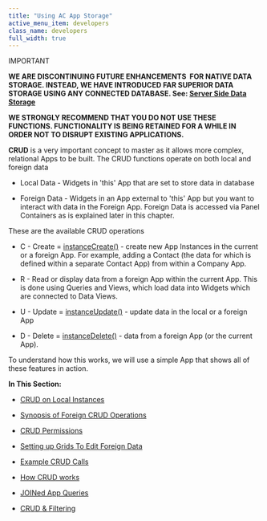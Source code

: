 ```yaml
---
title: "Using AC App Storage"
active_menu_item: developers
class_name: developers
full_width: true
---
```



IMPORTANT

**WE ARE DISCONTINUING FUTURE ENHANCEMENTS  FOR NATIVE DATA STORAGE. INSTEAD, WE HAVE INTRODUCED FAR SUPERIOR DATA STORAGE USING ANY CONNECTED DATABASE. See: [Server Side Data Storage](/developers/user-guide/product-guide/data-storage/server-side-data-storage/)**

**WE STRONGLY RECOMMEND THAT YOU DO NOT USE THESE FUNCTIONS. FUNCTIONALITY IS BEING RETAINED FOR A WHILE IN ORDER NOT TO DISRUPT EXISTING APPLICATIONS.**

**CRUD** is a very important concept to master as it allows more complex, relational Apps to be built. The CRUD functions operate on both local and foreign data

 - Local Data - Widgets in 'this' App that are set to store data in database

 - Foreign Data - Widgets in an App external to 'this' App but you want to interact with data in the Foreign App. Foreign Data is accessed via Panel Containers as is explained later in this chapter.

These are the available CRUD operations

 - C - Create = [instanceCreate()](/developers/user-guide/scripting-apis/client-api/instance-data-functions/instancecreate) - create new App Instances in the current or a foreign App. For example, adding a Contact (the data for which is defined within a separate Contact App) from within a Company App.

 - R - Read or display data from a foreign App within the current App. This is done using Queries and Views, which load data into Widgets which are connected to Data Views.

 - U - Update = [instanceUpdate()](/developers/user-guide/scripting-apis/client-api/instance-data-functions/instancesave) - update data in the local or a foreign App

 - D - Delete = [instanceDelete()](/developers/user-guide/scripting-apis/client-api/instance-data-functions/instancedelete) - data from a foreign App (or the current App).

To understand how this works, we will use a simple App that shows all of these features in action.

**In This Section:**

 - [CRUD on Local Instances](/developers/user-guide/product-guide/advanced-features/data-storage-management/crud-in-detail/using-ac-app-storage/crud-on-local-instances)

 - [Synopsis of Foreign CRUD Operations](/developers/user-guide/product-guide/advanced-features/data-storage-management/crud-in-detail/using-ac-app-storage/synopsis)

 - [CRUD Permissions](/developers/user-guide/product-guide/advanced-features/data-storage-management/crud-in-detail/using-ac-app-storage/crud-permissions)

 - [Setting up Grids To Edit Foreign Data](/developers/user-guide/product-guide/advanced-features/data-storage-management/crud-in-detail/using-ac-app-storage/setting-up-grids-to-edit-forei)

 - [Example CRUD Calls](/developers/user-guide/product-guide/advanced-features/data-storage-management/crud-in-detail/using-ac-app-storage/example-crud-calls)

 - [How CRUD works](/developers/user-guide/product-guide/advanced-features/data-storage-management/crud-in-detail/using-ac-app-storage/how-crud-works)

 - [JOINed App Queries](/developers/user-guide/product-guide/advanced-features/data-storage-management/crud-in-detail/using-ac-app-storage/joined-app-queries)

 - [CRUD & Filtering](/developers/user-guide/product-guide/advanced-features/data-storage-management/crud-in-detail/using-ac-app-storage/crud-filtering)

